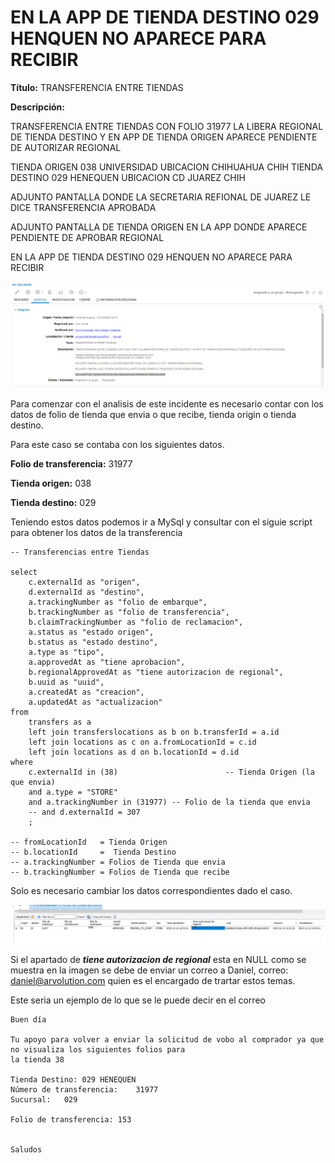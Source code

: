 # EN LA APP DE TIENDA DESTINO 029 HENQUEN NO APARECE PARA RECIBIR

**Título:** TRANSFERENCIA ENTRE TIENDAS

**Descripción:**

TRANSFERENCIA ENTRE TIENDAS CON FOLIO 31977 LA LIBERA REGIONAL DE TIENDA DESTINO Y EN APP DE TIENDA ORIGEN APARECE PENDIENTE DE AUTORIZAR REGIONAL

TIENDA ORIGEN 038 UNIVERSIDAD UBICACION CHIHUAHUA CHIH
TIENDA DESTINO 029 HENEQUEN UBICACION CD JUAREZ CHIH

ADJUNTO PANTALLA DONDE LA SECRETARIA REFIONAL DE JUAREZ LE DICE TRANSFERENCIA APROBADA

ADJUNTO PANTALLA DE TIENDA ORIGEN EN LA APP DONDE APARECE PENDIENTE DE APROBAR REGIONAL

EN LA APP DE TIENDA DESTINO 029 HENQUEN NO APARECE PARA RECIBIR

![](./img/TransferenciaEntreTiendas.png)

Para comenzar con el analisis de este incidente es necesario contar con los datos de folio de tienda que envia o que recibe, tienda origin o tienda destino.

Para este caso se contaba con los siguientes datos.


**Folio de transferencia:** 31977

**Tienda origen:** 038

**Tienda destino:** 029

Teniendo estos datos podemos ir a MySql y consultar con el siguie script para obtener los datos de la transferencia


    -- Transferencias entre Tiendas

    select
        c.externalId as "origen",
        d.externalId as "destino",
        a.trackingNumber as "folio de embarque",
        b.trackingNumber as "folio de transferencia",
        b.claimTrackingNumber as "folio de reclamacion",
        a.status as "estado origen",
        b.status as "estado destino",
        a.type as "tipo",
        a.approvedAt as "tiene aprobacion",
        b.regionalApprovedAt as "tiene autorizacion de regional",
        b.uuid as "uuid",
        a.createdAt as "creacion",
        a.updatedAt as "actualizacion"
    from
        transfers as a
        left join transferslocations as b on b.transferId = a.id
        left join locations as c on a.fromLocationId = c.id
        left join locations as d on b.locationId = d.id
    where
        c.externalId in (38)						-- Tienda Origen (la que envia)
        and a.type = "STORE"
        and a.trackingNumber in (31977)	-- Folio de la tienda que envia
        -- and d.externalId = 307
        ;

    -- fromLocationId 	= Tienda Origen
    -- b.locationId 	=  Tienda Destino
    -- a.trackingNumber	= Folios de Tienda que envia
    -- b.trackingNumber	= Folios de Tienda que recibe

Solo es necesario cambiar los datos correspondientes dado el caso.

![texto_alternativo](./img/TransferenciaEntreTiendas2.png)

Si el apartado de ***tiene autorizacion de regional*** esta en NULL como se muestra en la imagen se debe de enviar un correo a Daniel, correo: daniel@arvolution.com quien es el encargado de trartar estos temas.

Este seria un ejemplo de lo que se le puede decir en el correo 

    Buen día
    
    Tu apoyo para volver a enviar la solicitud de vobo al comprador ya que no visualiza los siguientes folios para 
    la tienda 38
    
    Tienda Destino:	029 HENEQUEN
    Número de transferencia:	31977
    Sucursal:	029

    Folio de transferencia: 153
    
    
    Saludos

